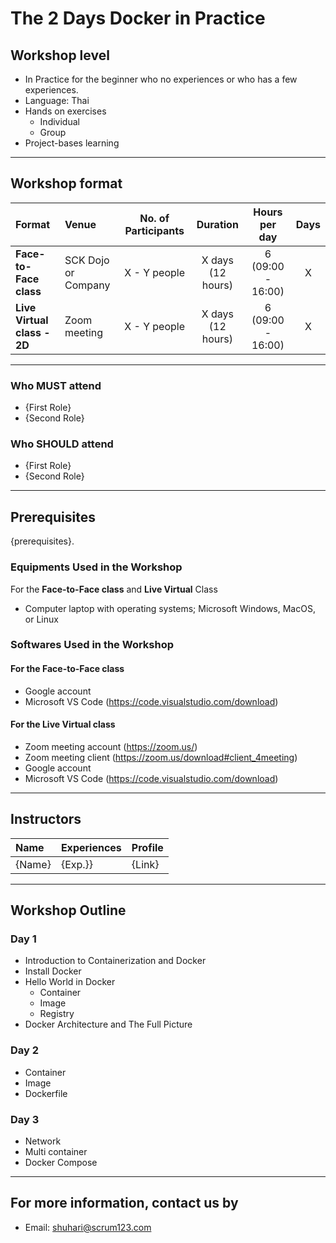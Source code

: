 # The 2 Days Docker in Practice

## Workshop level

- In Practice for the beginner who no experiences or who has a few experiences.
- Language: Thai
- Hands on exercises
  - Individual
  - Group
- Project-bases learning

---

## Workshop format

Format | Venue | No. of Participants | Duration | Hours per day | Days |
:----- | :----- | :-----: | :-----: | :-----: | :-----: |
**Face-to-Face class** | SCK Dojo or Company | X - Y people |X days (12 hours) | 6 (09:00 - 16:00) | X |
**Live Virtual class - 2D** | Zoom meeting | X - Y people |X days (12 hours) | 6 (09:00 - 16:00) | X |

---

### Who **MUST** attend

- {First Role}
- {Second Role}

### Who **SHOULD** attend

- {First Role}
- {Second Role}

---

## Prerequisites

{prerequisites}.

### Equipments Used in the Workshop

For the **Face-to-Face class** and **Live Virtual** Class

- Computer laptop with operating systems; Microsoft Windows, MacOS, or Linux

### Softwares Used in the Workshop

#### For the **Face-to-Face class**

- Google account
- Microsoft VS Code (<https://code.visualstudio.com/download>)

#### For the **Live Virtual class**

- Zoom meeting account (<https://zoom.us/>)
- Zoom meeting client (<https://zoom.us/download#client_4meeting>)
- Google account
- Microsoft VS Code (<https://code.visualstudio.com/download>)

---

## Instructors

| Name | Experiences | Profile |
| :----- | :----- | :----- |
| {Name} | {Exp.}} | {Link} |

---

## Workshop Outline

### Day 1

- Introduction to Containerization and Docker
- Install Docker
- Hello World in Docker
    - Container
    - Image
    - Registry
- Docker Architecture and The Full Picture

### Day 2 

- Container
- Image
- Dockerfile

### Day 3

- Network
- Multi container
- Docker Compose

---

## For more information, contact us by

- Email: shuhari@scrum123.com
